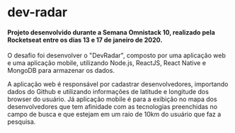 # dev-radar
#### Projeto desenvolvido durante a Semana Omnistack 10, realizado pela Rocketseat entre os dias 13 e 17 de janeiro de 2020.

O desafio foi desenvolver o "DevRadar", composto por uma aplicação web e uma aplicação mobile, utilizando Node.js, ReactJS, React Native e MongoDB para armazenar os dados.

A aplicação web é responsável por cadastrar desenvolvedores, importando dados do Github e utilizando informações de latitude e longitude dos browser do usuário. Já aplicação mobile é para a exibição no mapa dos desenvolvedores  que tem afinidade com as tecnologias preenchidas no campo de busca e que estejam em um raio de 10km do usuário que faz a pesquisa.
